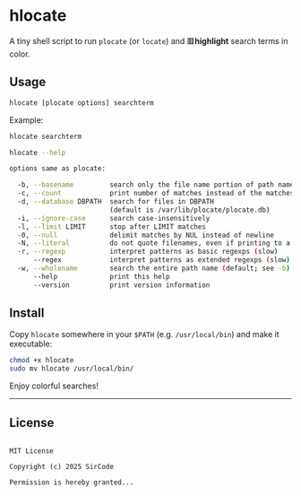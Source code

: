 
# hlocate

A tiny shell script to run `plocate` (or `locate`) and 🟥**highlight** search terms in color.

## Usage

```bash
hlocate [plocate options] searchterm 
````

Example:

```bash
hlocate searchterm
```

```bash
hlocate --help

options same as plocate:

  -b, --basename         search only the file name portion of path names
  -c, --count            print number of matches instead of the matches
  -d, --database DBPATH  search for files in DBPATH
                         (default is /var/lib/plocate/plocate.db)
  -i, --ignore-case      search case-insensitively
  -l, --limit LIMIT      stop after LIMIT matches
  -0, --null             delimit matches by NUL instead of newline
  -N, --literal          do not quote filenames, even if printing to a tty
  -r, --regexp           interpret patterns as basic regexps (slow)
      --regex            interpret patterns as extended regexps (slow)
  -w, --wholename        search the entire path name (default; see -b)
      --help             print this help
      --version          print version information

```

## Install

Copy `hlocate` somewhere in your `$PATH` (e.g. `/usr/local/bin`) and make it executable:

```bash
chmod +x hlocate
sudo mv hlocate /usr/local/bin/
```

Enjoy colorful searches!

---

## License

```

MIT License

Copyright (c) 2025 SirCode

Permission is hereby granted...

````

